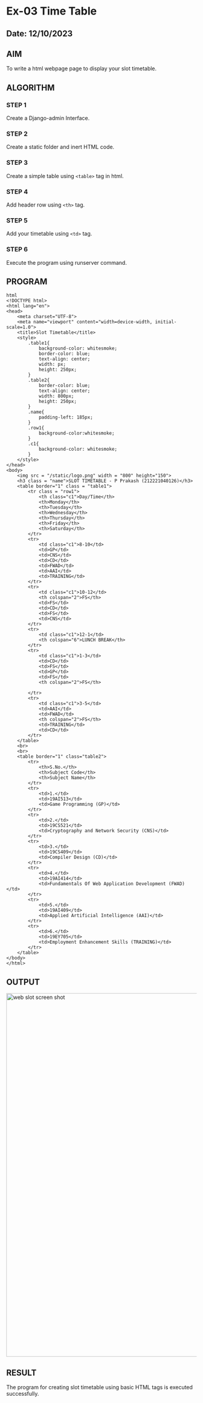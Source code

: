 # Ex-03 Time Table
## Date: 12/10/2023

## AIM
To write a html webpage page to display your slot timetable.

## ALGORITHM
### STEP 1
Create a Django-admin Interface.

### STEP 2
Create a static folder and inert HTML code.

### STEP 3
Create a simple table using ```<table>``` tag in html.

### STEP 4
Add header row using ```<th>``` tag.

### STEP 5
Add your timetable using ```<td>``` tag.

### STEP 6
Execute the program using runserver command.

## PROGRAM
```
html
<!DOCTYPE html>
<html lang="en">
<head>
    <meta charset="UTF-8">
    <meta name="viewport" content="width=device-width, initial-scale=1.0">
    <title>Slot Timetable</title>
    <style>
        .table1{
            background-color: whitesmoke;
            border-color: blue;
            text-align: center;
            width: px;
            height: 250px;
        }
        .table2{
            border-color: blue;
            text-align: center;
            width: 800px;
            height: 250px; 
        }
        .name{
            padding-left: 185px;
        }
        .row1{
            background-color:whitesmoke;
        }
        .c1{
            background-color: whitesmoke;
        }
    </style>
</head>
<body>
    <img src = "/static/logo.png" width = "800" height="150">
    <h3 class = "name">SLOT TIMETABLE - P Prakash (212221040126)</h3>
    <table border="1" class = "table1">
        <tr class = "row1">
            <th class="c1">Day/Time</th>
            <th>Monday</th>
            <th>Tuesday</th>
            <th>Wednesday</th>
            <th>Thursday</th>
            <th>Friday</th>
            <th>Saturday</th>
        </tr>
        <tr>
            <td class="c1">8-10</td>
            <td>GP</td>
            <td>CNS</td>
            <td>CD</td>
            <td>FWAD</td>
            <td>AAI</td>
            <td>TRAINING</td>
        </tr>
        <tr>
            <td class="c1">10-12</td>
            <th colspan="2">FS</th>
            <td>FS</td>
            <td>CD</td>
            <td>FS</td>
            <td>CNS</td>
        </tr>
        <tr>
            <td class="c1">12-1</td>
            <th colspan="6">LUNCH BREAK</th>
        </tr>
        <tr>
            <td class="c1">1-3</td>
            <td>CD</td>
            <td>FS</td>
            <td>GP</td>
            <td>FS</td>
            <th colspan="2">FS</th>
            
        </tr>
        <tr>
            <td class="c1">3-5</td>
            <td>AAI</td>
            <td>FWAD</td>
            <th colspan="2">FS</th>
            <td>TRAINING</td>
            <td>CD</td>
        </tr>
    </table>
    <br>
    <br>
    <table border="1" class="table2">
        <tr>
            <th>S.No.</th>
            <th>Subject Code</th>
            <th>Subject Name</th>
        </tr>
        <tr>
            <td>1.</td>
            <td>19AI513</td>
            <td>Game Programming (GP)</td>
        </tr>
        <tr>
            <td>2.</td>
            <td>19CS521</td>
            <td>Cryptography and Network Security (CNS)</td>
        </tr>
        <tr>
            <td>3.</td>
            <td>19CS409</td>
            <td>Compiler Design (CD)</td>
        </tr>
        <tr>
            <td>4.</td>
            <td>19AI414</td>
            <td>Fundamentals Of Web Application Development (FWAD)</td>
        </tr>
        <tr>
            <td>5.</td>
            <td>19AI409</td>
            <td>Applied Artificial Intelligence (AAI)</td>
        </tr>
        <tr>
            <td>6.</td>
            <td>19EY705</td>
            <td>Employment Enhancement Skills (TRAINING)</td>
        </tr>
    </table>
</body>
</html>
```

## OUTPUT
<img width="960" alt="web slot screen shot" src="https://github.com/PrakashG-2002/slot/assets/144507749/bf5ec663-dc0f-4cd4-bd0a-4ab210fa0bfa">





## RESULT
The program for creating slot timetable using basic HTML tags is executed successfully.

